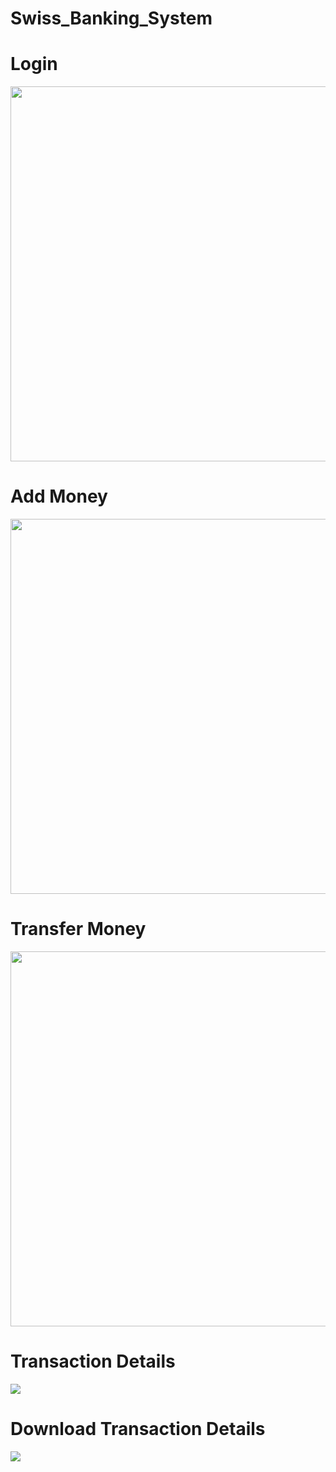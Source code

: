 # Swiss_Banking_System
<h1>Login</h1>
<img src="https://user-images.githubusercontent.com/104012041/165060082-3b9bd4df-3f0f-4d59-8588-867a5abea6e8.png" height="600">
<h1>Add Money</h1>
<img src="https://user-images.githubusercontent.com/104012041/165061406-7c612ae4-d656-43a6-925f-e586b854c888.png" height="600">
<h1>Transfer Money</h1>
<img src="https://user-images.githubusercontent.com/104012041/165061756-dc53c94e-a7e5-4a80-9de0-5f7e92faa178.png" height="600">
<h1>Transaction Details</h1>
<img src="https://user-images.githubusercontent.com/104012041/165062251-81c49e46-d7a2-4b7c-913a-d9aa8facbe20.png height"600">
<h1>Download Transaction Details</h1>
<img src="https://user-images.githubusercontent.com/104012041/165062819-6b96c4f3-9990-42e0-8fc8-bb79bf98248c.png" height"600">
                                                                                

